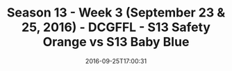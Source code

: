 ---
title: Season 13 - Week 3 (September 23 & 25, 2016) - DCGFFL - S13 Safety Orange vs
  S13 Baby Blue
teams-score:
- team: _teams/s13-safety-orange.md
  score:
- team: _teams/s13-baby-blue.md
  score: 26
mvp: M. Rothschild (S. Orange); M. Gander (B. Blue)
game-ball: B. Mauck (S. Orange); A. Troy (B. Blue)
season: 13
week: 3
date: '2016-09-25T17:00:31'
pageid: season-13-week-3-september-23-25-2016-4828-vs-4809
---
